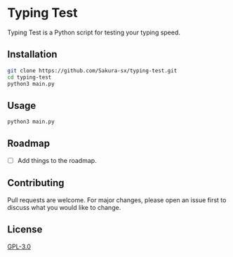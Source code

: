 # Typing Test

Typing Test is a Python script for testing your typing speed.

## Installation
```bash
git clone https://github.com/Sakura-sx/typing-test.git
cd typing-test
python3 main.py
```

## Usage

```bash
python3 main.py
```

## Roadmap
- [ ] Add things to the roadmap.


## Contributing

Pull requests are welcome. For major changes, please open an issue first
to discuss what you would like to change.

## License

[GPL-3.0](https://choosealicense.com/licenses/gpl-3.0/)